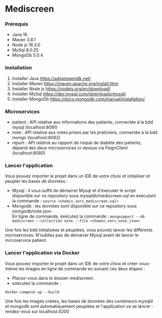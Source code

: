 # Mediscreen

### Prérequis
- Java 16
- Maven 3.8.1
- Node js 16.3.0
- MySql 8.0.25
- MongoDb 5.0.4

### Installation
1. Installer Java https://adoptopenjdk.net/
2. Installer Maven https://maven.apache.org/install.html
3. Installer Node js https://nodejs.org/en/download/
4. Installer MySql https://dev.mysql.com/downloads/mysql/
5. Installer MongoDb https://docs.mongodb.com/manual/installation/  

### Microservices
- patient : API relative aux informations des patients, 
connectée à la bdd mysql (localhost:8081)
- note : API relative aux notes prises par les praticiens, 
connectée à la bdd mongo (localhost:8082)
- report : API relative au rapport de risque de diabète des patients, 
dépend des deux microservices ci-dessus via FeignClient (localhost:8080)

### Lancer l'application 
Vous pouvez importer le projet dans un IDE de votre choix et 
initialiser et peupler les bases de données :
- Mysql : il vous suffit de démarrer Mysql et d'éxecuter le script
  disponible sur ce repository sous mysqldb/mediscreen.sql en éxécutant la commande :
```source <chemin_vers_mediscreen.sql>```
- Mongodb : les données sont disponible sur ce repository sous mongodb/note.json  
  En ligne de commande, éxécutez la commande :
  ```mongoimport --db mediscreen --collection note --file <chemin_vers_note.json>```

Une fois les bdd initialisées et peuplées,
vous pouvez lancer les différents microservices.
N'oubliez pas de démarrer Mysql avant de lancer le microservice patient.
 
### Lancer l'application via Docker
Vous pouvez importer le projet dans un IDE de votre choix et créer 
vous-même les images en ligne de commande en suivant ces deux étapes :
- Placez-vous dans le dossier mediscreen.
- exécutez la commande : 
```
docker-compose up --build
```
Une fois les images créées, les bases de données des conteneurs
mysqld et mongodb sont automatiquement peuplées et l'application
va se lancer : rendez-vous sur localhost:4200